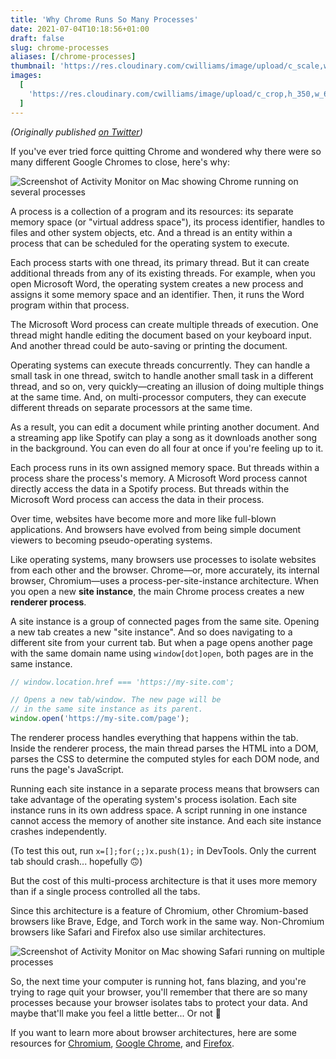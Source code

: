 ```yaml
---
title: 'Why Chrome Runs So Many Processes'
date: 2021-07-04T10:18:56+01:00
draft: false
slug: chrome-processes
aliases: [/chrome-processes]
thumbnail: 'https://res.cloudinary.com/cwilliams/image/upload/c_scale,w_300/v1625394129/Blog/E4ubeZxWQAE8JdE.jpg'
images:
  [
    'https://res.cloudinary.com/cwilliams/image/upload/c_crop,h_350,w_670,x_0/v1625394129/Blog/E4ubeZxWQAE8JdE.jpg',
  ]
---
```


_(Originally published [on Twitter](https://twitter.com/ChidiWilliams__/status/1408401252090798081))_

If you've ever tried force quitting Chrome and wondered why there were so many different Google Chromes to close, here's why:

![Screenshot of Activity Monitor on Mac showing Chrome running on several processes](https://res.cloudinary.com/cwilliams/image/upload/c_scale,w_750/v1625394129/Blog/E4ubeZxWQAE8JdE.jpg)

A process is a collection of a program and its resources: its separate memory space (or "virtual address space"), its process identifier, handles to files and other system objects, etc. And a thread is an entity within a process that can be scheduled for the operating system to execute.

Each process starts with one thread, its primary thread. But it can create additional threads from any of its existing threads. For example, when you open Microsoft Word, the operating system creates a new process and assigns it some memory space and an identifier. Then, it runs the Word program within that process.

The Microsoft Word process can create multiple threads of execution. One thread might handle editing the document based on your keyboard input. And another thread could be auto-saving or printing the document.

Operating systems can execute threads concurrently. They can handle a small task in one thread, switch to handle another small task in a different thread, and so on, very quickly—creating an illusion of doing multiple things at the same time. And, on multi-processor computers, they can execute different threads on separate processors at the same time.

As a result, you can edit a document while printing another document. And a streaming app like Spotify can play a song as it downloads another song in the background. You can even do all four at once if you're feeling up to it.

Each process runs in its own assigned memory space. But threads within a process share the process's memory. A Microsoft Word process cannot directly access the data in a Spotify process. But threads within the Microsoft Word process can access the data in their process.

Over time, websites have become more and more like full-blown applications. And browsers have evolved from being simple document viewers to becoming pseudo-operating systems.

Like operating systems, many browsers use processes to isolate websites from each other and the browser. Chrome—or, more accurately, its internal browser, Chromium—uses a process-per-site-instance architecture. When you open a new **site instance**, the main Chrome process creates a new **renderer process**.

A site instance is a group of connected pages from the same site. Opening a new tab creates a new "site instance". And so does navigating to a different site from your current tab. But when a page opens another page with the same domain name using `window[dot]open`, both pages are in the same instance.

```js
// window.location.href === 'https://my-site.com';

// Opens a new tab/window. The new page will be
// in the same site instance as its parent.
window.open('https://my-site.com/page');
```

The renderer process handles everything that happens within the tab. Inside the renderer process, the main thread parses the HTML into a DOM, parses the CSS to determine the computed styles for each DOM node, and runs the page's JavaScript.

Running each site instance in a separate process means that browsers can take advantage of the operating system's process isolation. Each site instance runs in its own address space. A script running in one instance cannot access the memory of another site instance. And each site instance crashes independently.

(To test this out, run `x=[];for(;;)x.push(1);` in DevTools. Only the current tab should crash... hopefully 🙃)

But the cost of this multi-process architecture is that it uses more memory than if a single process controlled all the tabs.

Since this architecture is a feature of Chromium, other Chromium-based browsers like Brave, Edge, and Torch work in the same way. Non-Chromium browsers like Safari and Firefox also use similar architectures.

![Screenshot of Activity Monitor on Mac showing Safari running on multiple processes](https://res.cloudinary.com/cwilliams/image/upload/c_scale,w_750/v1625394255/Blog/E4uiAUpWUAQUGeN.jpg)

So, the next time your computer is running hot, fans blazing, and you're trying to rage quit your browser, you'll remember that there are so many processes because your browser isolates tabs to protect your data. And maybe that'll make you feel a little better... Or not 👀

If you want to learn more about browser architectures, here are some resources for [Chromium](https://chromium.org/developers/design-documents/multi-process-architecture), [Google Chrome](https://developers.google.com/web/updates/2018/09/inside-browser-part1), and [Firefox](https://extremetech.com/internet/250930-firefox-54-finally-supports-multithreading-claims-higher-ram-efficiency-chrome).

